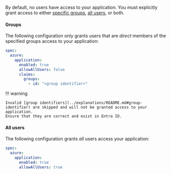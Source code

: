 By default, no users have access to your application.
You must explicitly grant access to either [specific groups](#groups), [all users](#all-users), or both.

#### Groups

The following configuration only grants users that are _direct_ members of the specified groups access to your application:

```yaml hl_lines="5-8" title="app.yaml"
spec:
  azure:
    application:
      enabled: true
      allowAllUsers: false
      claims:
        groups:
          - id: "<group identifier>"
```

!!! warning

    Invalid [group identifiers](../explanations/README.md#group-identifier) are skipped and will not be granted access to your application.
    Ensure that they are correct and exist in Entra ID.

#### All users

The following configuration grants _all_ users access your application:

```yaml hl_lines="5" title="app.yaml"
spec:
  azure:
    application:
      enabled: true
      allowAllUsers: true
```
